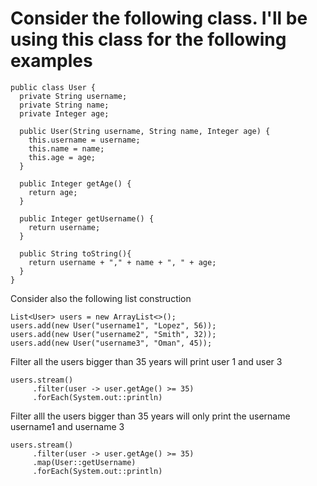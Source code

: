# Consider the following class. I'll be using this class for the following examples

```
public class User {
  private String username;
  private String name;
  private Integer age;
  
  public User(String username, String name, Integer age) {
    this.username = username;
    this.name = name;
    this.age = age;
  }
  
  public Integer getAge() {
    return age;
  }
  
  public Integer getUsername() {
    return username;
  }
  
  public String toString(){
    return username + "," + name + ", " + age;
  }
}
```
Consider also the following list construction
```
List<User> users = new ArrayList<>();
users.add(new User("username1", "Lopez", 56));
users.add(new User("username2", "Smith", 32));
users.add(new User("username3", "Oman", 45));
```

Filter all the users bigger than 35 years will print user 1 and user 3
```
users.stream()
     .filter(user -> user.getAge() >= 35)
     .forEach(System.out::println)
```

Filter alll the users bigger than 35 years will only print the username username1 and username 3
```
users.stream()
     .filter(user -> user.getAge() >= 35)
     .map(User::getUsername)
     .forEach(System.out::println)
```
     




